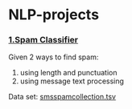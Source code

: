 # NLP-projects

### [1.Spam Classifier](https://github.com/PollyIva/NLP-projects/blob/main/Spam_classifier.ipynb)

Given 2 ways to find spam:

  1. using length and punctuation
  2. using message text processing

Data set: [smsspamcollection.tsv](https://github.com/PollyIva/NLP-projects/blob/main/smsspamcollection.tsv)
